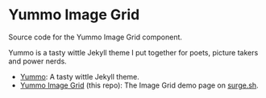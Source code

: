 # Yummo Image Grid

Source code for the Yummo Image Grid component.

Yummo is a tasty wittle Jekyll theme I put together for poets, picture takers and power nerds.

* [Yummo](https://github.com/corbtastik/yummo): A tasty wittle Jekyll theme.
* [Yummo Image Grid](https://yummo-imagegrid.surge.sh/) (this repo): The Image Grid demo page on [surge.sh](https://surge.sh/).

